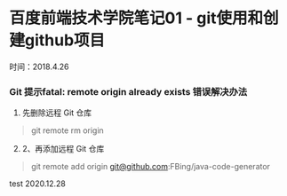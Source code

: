 
百度前端技术学院笔记01 - git使用和创建github项目
===========
时间：2018.4.26

### Git 提示fatal: remote origin already exists 错误解决办法
1. 先删除远程 Git 仓库
> git remote rm origin
2. 2、再添加远程 Git 仓库
> git remote add origin git@github.com:FBing/java-code-generator


test 2020.12.28
